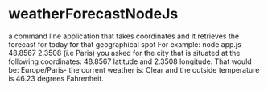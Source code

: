 # weatherForecastNodeJs
 a command line application that takes coordinates and it retrieves the forecast for today for that geographical spot
For example:
node app.js 48.8567 2.3508 (i.e Paris)
      you asked for the city that is situated at the following coordinates: 48.8567 latitude and 2.3508 longitude. That would be: 
      Europe/Paris- the current weather is: Clear and the outside temperature is 46.23 degrees Fahrenheit.
